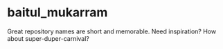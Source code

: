 # baitul_mukarram
Great repository names are short and memorable. Need inspiration? How about super-duper-carnival?
